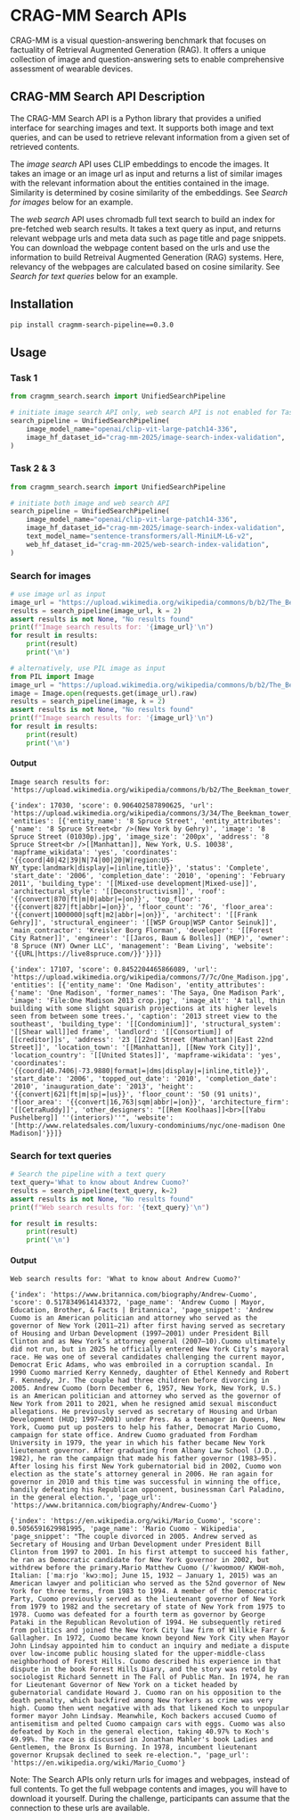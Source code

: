 # CRAG-MM Search APIs

CRAG-MM is a visual question-answering benchmark that focuses on factuality of Retrieval Augmented Generation (RAG). It offers a unique collection of image and question-answering sets to enable comprehensive assessment of wearable devices.

## CRAG-MM Search API Description

The CRAG-MM Search API is a Python library that provides a unified interface for searching images and text. It supports both image and text queries, and can be used to retrieve relevant information from a given set of retrieved contents.

The *image search* API uses CLIP embeddings to encode the images. It takes an image or an image url as input and returns a list of similar images with the relevant information about the entities contained in the image. Similarity is determined by cosine similarity of the embeddings. See *Search for images* below for an example.

The *web search* API uses chromadb full text search to build an index for pre-fetched web search results. It takes a text query as input, and returns relevant webpage urls and meta data such as page title and page snippets. You can download the webpage content based on the urls and use the information to build Retreival Augmented Generation (RAG) systems. Here, relevancy of the webpages are calculated based on cosine similarity. See *Search for text queries* below for an example.

## Installation

```bash
pip install cragmm-search-pipeline==0.3.0
```

## Usage

### Task 1
```python
from cragmm_search.search import UnifiedSearchPipeline

# initiate image search API only, web search API is not enabled for Task 1
search_pipeline = UnifiedSearchPipeline(
    image_model_name="openai/clip-vit-large-patch14-336",
    image_hf_dataset_id="crag-mm-2025/image-search-index-validation",
)
```

### Task 2 & 3

```python
from cragmm_search.search import UnifiedSearchPipeline

# initiate both image and web search API
search_pipeline = UnifiedSearchPipeline(
    image_model_name="openai/clip-vit-large-patch14-336",
    image_hf_dataset_id="crag-mm-2025/image-search-index-validation",
    text_model_name="sentence-transformers/all-MiniLM-L6-v2",
    web_hf_dataset_id="crag-mm-2025/web-search-index-validation",
)
```


### Search for images

```python
# use image url as input
image_url = "https://upload.wikimedia.org/wikipedia/commons/b/b2/The_Beekman_tower_1_%286214362763%29.jpg"
results = search_pipeline(image_url, k = 2)
assert results is not None, "No results found"
print(f"Image search results for: '{image_url}'\n")
for result in results:
    print(result)
    print('\n')

# alternatively, use PIL image as input
from PIL import Image
image_url = "https://upload.wikimedia.org/wikipedia/commons/b/b2/The_Beekman_tower_1_%286214362763%29.jpg"
image = Image.open(requests.get(image_url).raw)
results = search_pipeline(image, k = 2)
assert results is not None, "No results found"
print(f"Image search results for: '{image_url}'\n")
for result in results:
    print(result)
    print('\n')
```

#### Output
```
Image search results for: 'https://upload.wikimedia.org/wikipedia/commons/b/b2/The_Beekman_tower_1_%286214362763%29.jpg'

{'index': 17030, 'score': 0.906402587890625, 'url': 'https://upload.wikimedia.org/wikipedia/commons/3/34/The_Beekman_tower_from_the_East_River_%286215420371%29.jpg', 'entities': [{'entity_name': '8 Spruce Street', 'entity_attributes': {'name': '8 Spruce Street<br />(New York by Gehry)', 'image': '8 Spruce Street (01030p).jpg', 'image_size': '200px', 'address': '8 Spruce Street<br />[[Manhattan]], New York, U.S. 10038', 'mapframe_wikidata': 'yes', 'coordinates': '{{coord|40|42|39|N|74|00|20|W|region:US-NY_type:landmark|display|=|inline,title}}', 'status': 'Complete', 'start_date': '2006', 'completion_date': '2010', 'opening': 'February 2011', 'building_type': '[[Mixed-use development|Mixed-use]]', 'architectural_style': '[[Deconstructivism]]', 'roof': '{{convert|870|ft|m|0|abbr|=|on}}', 'top_floor': '{{convert|827|ft|abbr|=|on}}', 'floor_count': '76', 'floor_area': '{{convert|1000000|sqft|m2|abbr|=|on}}', 'architect': '[[Frank Gehry]]', 'structural_engineer': '[[WSP Group|WSP Cantor Seinuk]]', 'main_contractor': 'Kreisler Borg Florman', 'developer': '[[Forest City Ratner]]', 'engineer': '[[Jaros, Baum & Bolles]] (MEP)', 'owner': '8 Spruce (NY) Owner LLC', 'management': 'Beam Living', 'website': '{{URL|https://live8spruce.com/}}'}}]}

{'index': 17107, 'score': 0.8452204465866089, 'url': 'https://upload.wikimedia.org/wikipedia/commons/7/7c/One_Madison.jpg', 'entities': [{'entity_name': 'One Madison', 'entity_attributes': {'name': 'One Madison', 'former_names': 'The Saya, One Madison Park', 'image': 'File:One Madison 2013 crop.jpg', 'image_alt': 'A tall, thin building with some slight squarish projections at its higher levels seen from between some trees.', 'caption': '2013 street view to the southeast', 'building_type': '[[Condominium]]', 'structural_system': '[[Shear wall]]ed frame', 'landlord': '[[Consortium]] of [[creditor]]s', 'address': '23 [[22nd Street (Manhattan)|East 22nd Street]]', 'location_town': '[[Manhattan]], [[New York City]]', 'location_country': '[[United States]]', 'mapframe-wikidata': 'yes', 'coordinates': '{{coord|40.7406|-73.9880|format|=|dms|display|=|inline,title}}', 'start_date': '2006', 'topped_out_date': '2010', 'completion_date': '2010', 'inauguration_date': '2013', 'height': '{{convert|621|ft|m|sp|=|us}}', 'floor_count': '50 (91 units)', 'floor_area': '{{convert|16,763|sqm|abbr|=|on}}', 'architecture_firm': '[[CetraRuddy]]', 'other_designers': "[[Rem Koolhaas]]<br>[[Yabu Pushelberg]] ''(interiors)''", 'website': '[http://www.relatedsales.com/luxury-condominiums/nyc/one-madison One Madison]'}}]}
```

### Search for text queries

```python
# Search the pipeline with a text query
text_query='What to know about Andrew Cuomo?'
results = search_pipeline(text_query, k=2)
assert results is not None, "No results found"
print(f"Web search results for: '{text_query}'\n")

for result in results:
    print(result)
    print('\n')
```

#### Output
```
Web search results for: 'What to know about Andrew Cuomo?'

{'index': 'https://www.britannica.com/biography/Andrew-Cuomo', 'score': 0.5178349614143372, 'page_name': 'Andrew Cuomo | Mayor, Education, Brother, & Facts | Britannica', 'page_snippet': 'Andrew Cuomo is an American politician and attorney who served as the governor of New York (2011–21) after first having served as secretary of Housing and Urban Development (1997–2001) under President Bill Clinton and as New York’s attorney general (2007–10).Cuomo ultimately did not run, but in 2025 he officially entered New York City’s mayoral race. He was one of several candidates challenging the current mayor, Democrat Eric Adams, who was embroiled in a corruption scandal. In 1990 Cuomo married Kerry Kennedy, daughter of Ethel Kennedy and Robert F. Kennedy, Jr. The couple had three children before divorcing in 2005. Andrew Cuomo (born December 6, 1957, New York, New York, U.S.) is an American politician and attorney who served as the governor of New York from 2011 to 2021, when he resigned amid sexual misconduct allegations. He previously served as secretary of Housing and Urban Development (HUD; 1997–2001) under Pres. As a teenager in Queens, New York, Cuomo put up posters to help his father, Democrat Mario Cuomo, campaign for state office. Andrew Cuomo graduated from Fordham University in 1979, the year in which his father became New York lieutenant governor. After graduating from Albany Law School (J.D., 1982), he ran the campaign that made his father governor (1983–95). After losing his first New York gubernatorial bid in 2002, Cuomo won election as the state’s attorney general in 2006. He ran again for governor in 2010 and this time was successful in winning the office, handily defeating his Republican opponent, businessman Carl Paladino, in the general election.', 'page_url': 'https://www.britannica.com/biography/Andrew-Cuomo'}

{'index': 'https://en.wikipedia.org/wiki/Mario_Cuomo', 'score': 0.5056591629981995, 'page_name': 'Mario Cuomo - Wikipedia', 'page_snippet': "The couple divorced in 2005. Andrew served as Secretary of Housing and Urban Development under President Bill Clinton from 1997 to 2001. In his first attempt to succeed his father, he ran as Democratic candidate for New York governor in 2002, but withdrew before the primary.Mario Matthew Cuomo (/ˈkwoʊmoʊ/ KWOH-moh, Italian: [ˈmaːrjo ˈkwɔːmo]; June 15, 1932 – January 1, 2015) was an American lawyer and politician who served as the 52nd governor of New York for three terms, from 1983 to 1994. A member of the Democratic Party, Cuomo previously served as the lieutenant governor of New York from 1979 to 1982 and the secretary of state of New York from 1975 to 1978. Cuomo was defeated for a fourth term as governor by George Pataki in the Republican Revolution of 1994. He subsequently retired from politics and joined the New York City law firm of Willkie Farr & Gallagher. In 1972, Cuomo became known beyond New York City when Mayor John Lindsay appointed him to conduct an inquiry and mediate a dispute over low-income public housing slated for the upper-middle-class neighborhood of Forest Hills. Cuomo described his experience in that dispute in the book Forest Hills Diary, and the story was retold by sociologist Richard Sennett in The Fall of Public Man. In 1974, he ran for Lieutenant Governor of New York on a ticket headed by gubernatorial candidate Howard J. Cuomo ran on his opposition to the death penalty, which backfired among New Yorkers as crime was very high. Cuomo then went negative with ads that likened Koch to unpopular former mayor John Lindsay. Meanwhile, Koch backers accused Cuomo of antisemitism and pelted Cuomo campaign cars with eggs. Cuomo was also defeated by Koch in the general election, taking 40.97% to Koch's 49.99%. The race is discussed in Jonathan Mahler's book Ladies and Gentlemen, the Bronx Is Burning. In 1978, incumbent lieutenant governor Krupsak declined to seek re-election.", 'page_url': 'https://en.wikipedia.org/wiki/Mario_Cuomo'}
```

Note: The Search APIs only return urls for images and webpages, instead of full contents. To get the full webpage contents and images, you will have to download it yourself. During the challenge, participants can assume that the connection to these urls are available. 
